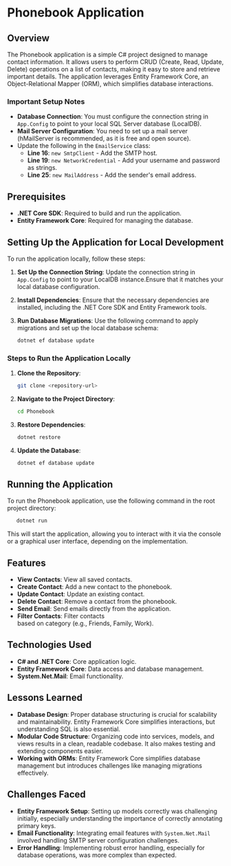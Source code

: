 # Phonebook Application

## Overview

The Phonebook application is a simple C# project designed to manage contact information.
It allows users to perform CRUD (Create, Read, Update, Delete) operations on a list of contacts,
making it easy to store and retrieve important details.
The application leverages Entity Framework Core, an Object-Relational Mapper (ORM),
which simplifies database interactions.

### Important Setup Notes

- **Database Connection**: You must configure the connection string
in `App.Config` to point to your local SQL Server database (LocalDB).
- **Mail Server Configuration**: 
You need to set up a mail 
server (hMailServer is recommended, as it is free and open source). 
- Update the following in the `EmailService` class:
  - **Line 16**: `new SmtpClient` - Add the SMTP host.
  - **Line 19**: `new NetworkCredential` - Add your username and password as strings.
  - **Line 25**: `new MailAddress` - Add the sender's email address.

## Prerequisites

- **.NET Core SDK**: Required to build and run the application.
- **Entity Framework Core**: Required for managing the database.

## Setting Up the Application for Local Development

To run the application locally, follow these steps:

1. **Set Up the Connection String**: Update the connection string in `App.Config`
to point to your
LocalDB instance.Ensure that it matches your local database configuration.

2. **Install Dependencies**: Ensure that the necessary dependencies are installed,
including the .NET Core SDK and Entity Framework tools.

3. **Run Database Migrations**: Use the following command to
apply migrations and set up the local database schema:

   ```sh
   dotnet ef database update
   ```

### Steps to Run the Application Locally

1. **Clone the Repository**:

   ```sh
   git clone <repository-url>
   ```

2. **Navigate to the Project Directory**:

   ```sh
   cd Phonebook
   ```

3. **Restore Dependencies**:

   ```sh
   dotnet restore
   ```

4. **Update the Database**:

   ```sh
   dotnet ef database update
   ```

## Running the Application

To run the Phonebook application, use the following command in the root project directory:

```sh
   dotnet run
```

This will start the application, allowing you to interact with it via
the console or a graphical user interface, depending on the implementation.

## Features

- **View Contacts**: View all saved contacts.
- **Create Contact**: Add a new contact to the phonebook.
- **Update Contact**: Update an existing contact.
- **Delete Contact**: Remove a contact from the phonebook.
- **Send Email**: Send emails directly from the application.
- **Filter Contacts**: Filter contacts				
        based on category (e.g., Friends, Family, Work).

## Technologies Used

- **C# and .NET Core**: Core application logic.
- **Entity Framework Core**: Data access and database management.
- **System.Net.Mail**: Email functionality.

## Lessons Learned

- **Database Design**:
Proper database structuring is crucial for scalability and maintainability.
Entity Framework Core simplifies interactions, but understanding SQL is also essential.
- **Modular Code Structure**:
Organizing code into services, models,
and views results in a clean, readable codebase. It also makes testing and extending components easier.
- **Working with ORMs**:
Entity Framework Core simplifies database management
but introduces challenges like managing migrations effectively.

## Challenges Faced

- **Entity Framework Setup**:
Setting up models correctly was challenging initially, 
especially understanding the importance of correctly annotating primary keys.
- **Email Functionality**:
Integrating email features with `System.Net.Mail`
involved handling SMTP server configuration challenges.
- **Error Handling**:
Implementing robust error handling,
especially for database operations, was more complex than expected.

